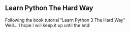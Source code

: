 ## Learn Python The Hard Way

Following the book tutorial "Learn Python 3 The Hard Way"  
Well... I hope I will keep it up until the end!
